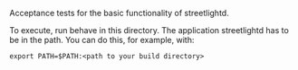 Acceptance tests for the basic functionality of streetlightd.

To execute, run behave in this directory.
The application streetlightd has to be in the path.
You can do this, for example, with:

    export PATH=$PATH:<path to your build directory>


